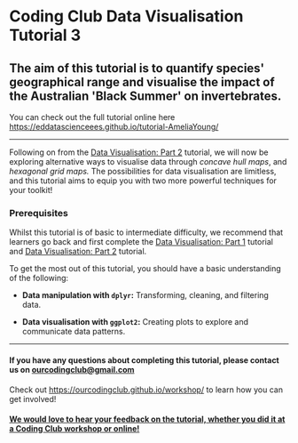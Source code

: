 # Coding Club Data Visualisation Tutorial 3

## The aim of this tutorial is to quantify species' geographical range and visualise the impact of the Australian 'Black Summer' on invertebrates.

You can check out the full tutorial online here https://eddatascienceees.github.io/tutorial-AmeliaYoung/


----

Following on from the <a href="https://ourcodingclub.github.io/tutorials/data-vis-2/" target="_blank">Data Visualisation: Part 2</a> tutorial, we will now be exploring alternative ways to visualise data through _concave hull maps_, and _hexagonal grid maps._
The possibilities for data visualisation are limitless, and this tutorial aims to equip you with two more powerful techniques for your toolkit!

### Prerequisites
Whilst this tutorial is of basic to intermediate difficulty, we recommend that learners go back and first complete the <a href="https://ourcodingclub.github.io/tutorials/datavis/" target="_blank">Data Visualisation: Part 1</a> tutorial and <a href="https://ourcodingclub.github.io/tutorials/data-vis-2/" target="_blank">Data Visualisation: Part 2</a> tutorial.

To get the most out of this tutorial, you should have a basic understanding of the following:


- **Data manipulation with `dplyr`:** Transforming, cleaning, and filtering data.  

- **Data visualisation with `ggplot2`:** Creating plots to explore and communicate data patterns.  

----

#### If you have any questions about completing this tutorial, please contact us on ourcodingclub@gmail.com

Check out https://ourcodingclub.github.io/workshop/ to learn how you can get involved!

#### <a href="https://www.surveymonkey.co.uk/r/X7VHQ6S">We would love to hear your feedback on the tutorial, whether you did it at a Coding Club workshop or online!</a>

